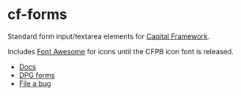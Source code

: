 # cf-forms

Standard form input/textarea elements for [Capital Framework](http://github.com/cfpb/capital-framework).

Includes [Font Awesome](http://fontawesome.io/) for icons until the CFPB icon
font is released.

- [Docs](https://github.cfpb.gov/pages/flapjack/cf-forms/docs/index.html)
- [DPG forms](https://github.cfpb.gov/pages/nicholasw/digital-product-guide/guide/forms/textfield.html)
- [File a bug](https://github.cfpb.gov/flapjack/cf-forms/issues/new?body=%23%23%20URL%0D%0D%0D%23%23%20Actual%20Behavior%0D%0D%0D%23%23%20Expected%20Behavior%0D%0D%0D%23%23%20Steps%20to%20Reproduce%0D%0D%0D%23%23%20Screenshot&labels=bug)